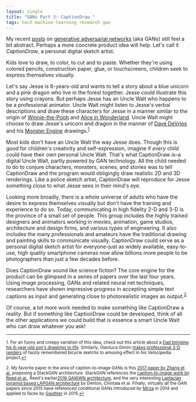 ```yaml
---
layout: single
title: "GANs Part 3: CaptionDraw "
tags: tech machine-learning research gan
---
```


My recent [posts](/blog/2018/generative-adversarial-networks/) on [generative adversarial networks](/blog/2018/GANs-part-2-counterfeit-money/) (aka GANs) still feel a bit abstract. Perhaps a more concrete product idea will help. Let's call it *CaptionDraw*, a personal digital sketch artist.

Kids love to draw, to color, to cut and to paste. Whether they're using colored pencils, construction paper, glue, or touchscreens,  children seek to express themselves visually. 

Let's say Jesse is 6-years-old and wants to tell a story about a blue unicorn and a pink dragon who live in the forest together. Jesse *could* illustrate this story using crayons. But perhaps Jesse has an Uncle Walt who happens to be a professional animator. Uncle Walt might listen to Jesse's verbal descriptions and draw these characters for Jesse in a manner similar to the origin of [Winnie-the-Pooh](https://en.wikipedia.org/wiki/Winnie-the-Pooh#Origin) and [Alice in Wonderland](https://en.wikipedia.org/wiki/Alice%27s_Adventures_in_Wonderland#Background).  Uncle Walt might choose to draw Jesse's unicorn and dragon in the manner of  [Dave DeVries](https://goodmenproject.com/arts/the-monster-engine-an-interview-with-dave-devries/) and his [Monster Engine](https://www.themonsterengine.com/about) drawings.<sup><a href="#fn1" id="ref1">1</a></sup>

Most kids don't have an Uncle Walt the way Jesse does. Though this is good for children's creativity and self-expression, imagine if *every* child could have their own personal Uncle Walt. That's what CaptionDraw is–a digital Uncle Walt, partly powered by GAN technology. All the child needed to do to conjure characters, monsters, scenes, and stories was to tell CaptionDraw and the program would obligingly draw realistic 2D and 3D renderings. Like a police sketch artist, CaptionDraw will reproduce for Jesse something close to what Jesse sees in their mind's eye. 

Looking more broadly, there is a whole universe of adults who have the desire to express themselves visually but don't have the training and experience to do so. Today, communicating in high fidelity 2-D and 3-D is the province of a small set of people. This group includes the  highly trained designers and animators working in movies, animation, game studios, architecture and design firms, and various types of engineering. It also includes the many professionals and amateurs have the traditional drawing and painting skills to communicate visually. CaptionDraw could serve as a personal digital sketch artist for everyone–just as widely available, easy-to-use, high quality smartphone cameras now allow billions more people to be photographers than just a few decades before.

Does CaptionDraw sound like science fiction? The core engine for the product can be glimpsed in a series of papers over the last four years. Using image processing, GANs and related neural net techniques, researchers have shown impressive progress in accepting simple text captions as input and generating close to photorealistic images as output.<sup><a href="#fn2" id="ref2">2</a></sup> 

Of course, a lot more work needed to make something like CaptionDraw a reality.  But if something like CaptionDraw could be developed, think of all the other applications we could build that is essence a smart Uncle Walt who can draw whatever you ask!


---
<sup id="fn1">1. For an funny and creepy variation of this idea, check out this article about a [Dad bringing his 6-year-old son's drawings to life](https://www.boredpanda.com/kid-drawings-things-i-have-drawn-dom/). Similarly, Gianluca Gimini [makes professional 3-D renders](https://www.dezeen.com/2016/06/19/velocipedia-project-hopeless-bicycle-drawings-life-digital-renders-gianluca-gimini/) of hazily remembered bicycle sketchs to amusing effect in his Velocipedia project.<a href="#ref1" title="Return to text.">↩</a></sup>

<sup id="fn2">2. My favorite paper in the area of caption-to-image GANs is this [2017 paper by Zhang et al.](https://arxiv.org/abs/1612.03242) proposing a StackGAN architecture. StackGAN references the [caption-to-image work by Reed et al.](https://arxiv.org/abs/1605.05396), Reed's earlier[2016 GAWWN architecture](https://arxiv.org/abs/1610.02454), and the very interesting [Laplacian pyramid based LAPGAN architecture](https://arxiv.org/abs/1506.05751) by Denton, Chintala et al. Finally, virtually all the GAN papers since 2015 have referenced conditional GANs introduced by [Mirza](https://arxiv.org/abs/1411.1784) in 2014 and applied to faces by [Gauthier](https://pdfs.semanticscholar.org/42f6/f5454dda99d8989f9814989efd50fe807ee8.pdf) in 2015.<a href="#ref2" title="Return to text.">↩</a></sup>
